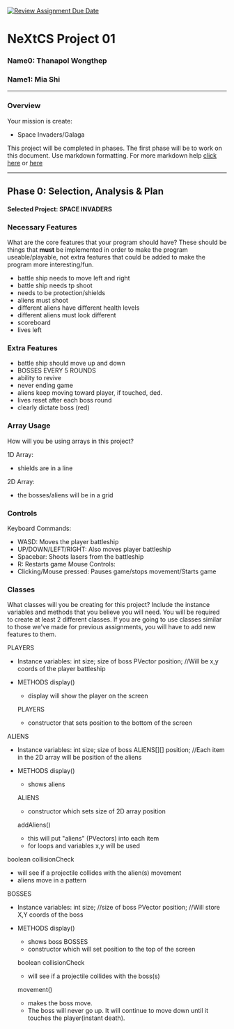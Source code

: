 [![Review Assignment Due Date](https://classroom.github.com/assets/deadline-readme-button-22041afd0340ce965d47ae6ef1cefeee28c7c493a6346c4f15d667ab976d596c.svg)](https://classroom.github.com/a/2bl0h1Mb)
# NeXtCS Project 01
### Name0: Thanapol Wongthep
### Name1: Mia Shi
---

### Overview
Your mission is create:
- Space Invaders/Galaga

This project will be completed in phases. The first phase will be to work on this document. Use markdown formatting. For more markdown help [click here](https://github.com/adam-p/markdown-here/wiki/Markdown-Cheatsheet) or [here](https://docs.github.com/en/get-started/writing-on-github/getting-started-with-writing-and-formatting-on-github/basic-writing-and-formatting-syntax)


---

## Phase 0: Selection, Analysis & Plan

#### Selected Project: SPACE INVADERS

### Necessary Features
What are the core features that your program should have? These should be things that __must__ be implemented in order to make the program useable/playable, not extra features that could be added to make the program more interesting/fun.

- battle ship needs to move left and right
- battle ship needs tp shoot
- needs to be protection/shields
- aliens must shoot
- different aliens have different health levels
- different aliens must look different
- scoreboard
- lives left
  
### Extra Features

- battle ship should move up and down
- BOSSES EVERY 5 ROUNDS
- ability to revive
- never ending game
- aliens keep moving toward player, if touched, ded.
- lives reset after each boss round
- clearly dictate boss (red)

### Array Usage
How will you be using arrays in this project?

1D Array:
- shields are in a line

2D Array:
- the bosses/aliens will be in a grid


### Controls
Keyboard Commands:
- WASD: Moves the player battleship
- UP/DOWN/LEFT/RIGHT: Also moves player battleship
- Spacebar: Shoots lasers from the battleship
- R: Restarts game
Mouse Controls:
- Clicking/Mouse pressed: Pauses game/stops movement/Starts game


### Classes
What classes will you be creating for this project? Include the instance variables and methods that you believe you will need. You will be required to create at least 2 different classes. If you are going to use classes similar to those we've made for previous assignments, you will have to add new features to them.

PLAYERS
- Instance variables:
  int size; size of boss
  PVector position; //Will be x,y coords of the player battleship
- METHODS
  display()
  - display will show the player on the screen
    
  PLAYERS
  - constructor that sets position to the bottom of the screen
  
  


ALIENS
- Instance variables:
  int size; size of boss
  ALIENS[][] position; //Each item in the 2D array will be position of the aliens
- METHODS
  display()
  - shows aliens
    
  ALIENS
  - constructor which sets size of 2D array position
    
  addAliens()
  - this will put "aliens" (PVectors) into each item
  - for loops and variables x,y will be used
    
 boolean collisionCheck
  - will see if a projectile collides with the alien(s)
 movement
 - aliens move in a pattern

 

 
BOSSES
- Instance variables:
  int size; //size of boss
  PVector position; //Will store X,Y coords of the boss
- METHODS
  display()
  - shows boss
  BOSSES
  - constructor which will set position to the top of the screen
    
  boolean collisionCheck
  - will see if a projectile collides with the boss(s)

  movement()
  - makes the boss move.
  - The boss will never go up. It will continue to move down until it touches the player(instant death).

